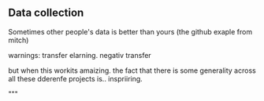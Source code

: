 ## Data collection

Sometimes other people's data is better than yours (the github exaple from
mitch)

warnings:  transfer elarning. negativ transfer

but when this workits amaizing. the fact that there is some generality across all these dderenfe
projects is..
inspriiring.

"""
